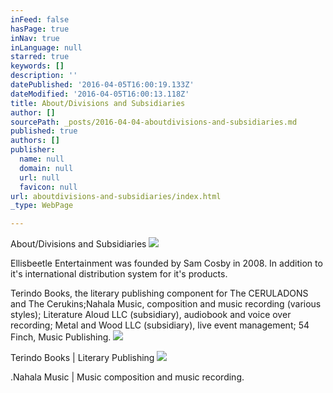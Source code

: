 ```yaml
---
inFeed: false
hasPage: true
inNav: true
inLanguage: null
starred: true
keywords: []
description: ''
datePublished: '2016-04-05T16:00:19.133Z'
dateModified: '2016-04-05T16:00:13.118Z'
title: About/Divisions and Subsidiaries
author: []
sourcePath: _posts/2016-04-04-aboutdivisions-and-subsidiaries.md
published: true
authors: []
publisher:
  name: null
  domain: null
  url: null
  favicon: null
url: aboutdivisions-and-subsidiaries/index.html
_type: WebPage

---
```

About/Divisions and Subsidiaries
![](https://the-grid-user-content.s3-us-west-2.amazonaws.com/28c88098-8928-45da-abb4-b062d0258462.png)

Ellisbeetle Entertainment was
founded by Sam Cosby in 2008\. In addition to it's international distribution
system for it's products. 

Terindo Books,
the literary publishing component for The CERULADONS and The Cerukins;Nahala Music, composition and music recording (various styles); Literature Aloud
LLC (subsidiary),
audiobook and voice over recording; Metal and Wood LLC (subsidiary),
live event management; 54 Finch, Music Publishing.
![](https://the-grid-user-content.s3-us-west-2.amazonaws.com/b76d4a48-62b9-47b9-9cc5-ac95e078021d.png)

Terindo Books | Literary Publishing
![](https://the-grid-user-content.s3-us-west-2.amazonaws.com/2048f62c-ee7c-4d81-a090-0e2c29236a77.png)

.Nahala Music | Music composition and music recording.